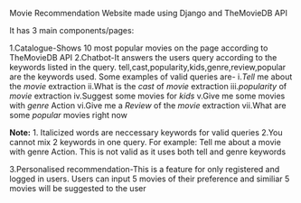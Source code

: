Movie Recommendation Website made using Django and TheMovieDB API

It has 3 main components/pages:

1.Catalogue-Shows 10 most popular movies on the page according to TheMovieDB API
2.Chatbot-It answers the users query according to the keywords listed in the query. tell,cast,popularity,kids,genre,review,popular are the keywords used. Some examples of valid queries are-
  i.<i>Tell</i> me about the <i>movie</i> extraction
  ii.What is the <i>cast</i> of <i>movie</i> extraction
  iii.<i>popularity</i> of <i>movie</i> extraction
  iv.Suggest some movies for <i>kids</i>
  v.Give me some movies with <i>genre</i> Action
  vi.Give me a <i>Review</i> of the <i>movie</i> extraction
  vii.What are some <i>popular</i> movies right now
  
  <b>Note:</b> 1. Italicized words are neccessary keywords for valid queries
              2.You cannot mix 2 keywords in one query. For example: Tell me about a movie with genre Action. This is not valid as it uses                 both tell and genre keywords
  
 3.Personalised recommendation-This is a feature for only registered and logged in users. Users can input 5 movies of their preference and similiar 5 movies will be suggested to the user
